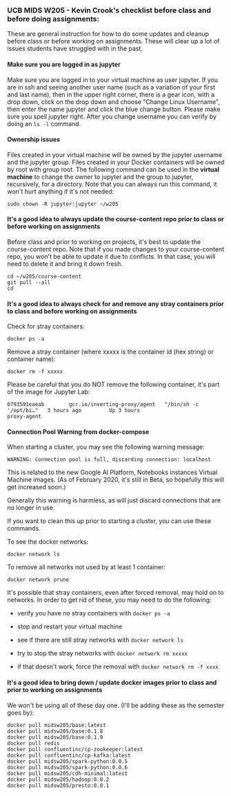 ### UCB MIDS W205 - Kevin Crook's checklist before class and before doing assignments:

These are general instruction for how to do some updates and cleanup before class or before working on assignments.  These will clear up a lot of issues students have struggled with in the past.

#### Make sure you are logged in as jupyter

Make sure you are logged in to your virtual machine as user jupyter. If you are in ssh and seeing another user name (such as a variation of your first and last name), then in the upper right corner, there is a gear icon, with a drop down, click on the drop down and choose "Change Linux Username", then enter the name jupyter and click the blue change button.  Please make sure you spell jupyter right.  After you change username you can verify by doing an `ls -l` command.

#### Ownership issues

Files created in your virtual machine will be owned by the jupyter username and the jupyter group. Files created in your Docker containers will be owned by root with group root.  The following command can be used in the **virtual machine** to change the owner to jupyter and the group to jupyter, recursively, for a directory. Note that you can always run this command, it won't hurt anything if it's not needed:
```
sudo chown -R jupyter:jupyter ~/w205
```

#### It's a good idea to always update the course-content repo prior to class or before working on assignments

Before class and prior to working on projects, it's best to update the course-content repo.  Note that if you made changes to your course-content repo, you won't be able to update it due to conflicts.  In that case, you will need to delete it and bring it down fresh.
```
cd ~/w205/course-content
git pull --all
cd
```

#### It's a good idea to always check for and remove any stray containers prior to class and before working on assignments

Check for stray containers:
```
docker ps -a
```

Remove a stray container (where xxxxx is the container id (hex string) or container name):
```
docker rm -f xxxxx
```

Please be careful that you do NOT remove the following container, it's part of the image for Jupyter Lab:

```
6793591eaeab        gcr.io/inverting-proxy/agent   "/bin/sh -c '/opt/bi…"   3 hours ago         Up 3 hours                              proxy-agent
```

#### Connection Pool Warning from docker-compose

When starting a cluster, you may see the following warning message:
```
WARNING: Connection pool is full, discarding connection: localhost
```

This is related to the new Google AI Platform, Notebooks instances Virtual Machine images.  (As of February 2020, it's still in Beta, so hopefully this will get increased soon.)

Generally this warning is harmless, as will just discard connections that are no longer in use.  

If you want to clean this up prior to starting a cluster, you can use these commands. 

To see the docker networks:
```
docker network ls
```

To remove all networks not used by at least 1 container:
```
docker network prune
```

It's possible that stray containers, even after forced removal, may hold on to networks. In order to get rid of these, you may need to do the following:

* verify you have no stray containers with ```docker ps -a```

* stop and restart your virtual machine

* see if there are still stray networks with ```docker network ls```

* try to stop the stray networks with ```docker network rm xxxxx```

* if that doesn't work, force the removal with ```docker network rm -f xxxx```


#### It's a good idea to bring down / update docker images prior to class and prior to working on assignments

We won't be using all of these day one.  (I'll be adding these as the semester goes by):

```
docker pull midsw205/base:latest
docker pull midsw205/base:0.1.8
docker pull midsw205/base:0.1.9
docker pull redis
docker pull confluentinc/cp-zookeeper:latest
docker pull confluentinc/cp-kafka:latest
docker pull midsw205/spark-python:0.0.5
docker pull midsw205/spark-python:0.0.6
docker pull midsw205/cdh-minimal:latest
docker pull midsw205/hadoop:0.0.2
docker pull midsw205/presto:0.0.1


```
